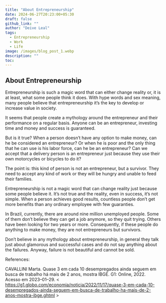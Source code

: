 ```yaml
---
title: "About Entrepreneurship"
date: 2024-06-27T20:23:00+05:30
draft: false
github_link: ""
author: "Deive Leal"
tags:
  - Entrepreneurship
  - Work
  - Life
image: /images/blog_post_1.webp
description: ""
toc: 
---
```

## About Entrepreneurship

Entrepreneurship is such a magic word that can either change reality or, it is at least, what some people think it does. With hype words and sex meaning, many people believe that entrepreneurship it’s the key to develop or increase value in society.

It seems that people create a mythology around the entrepreneur and their performance on a regular basis. Anyone can be an entrepreneur, investing time and money and success is guaranteed.

But is it true? When a person doesn’t have any option to make money, can he be considered an entrepreneur? Or when he is poor and the only thing that he can use is his labor force, can he be an entrepreneur? Can we accept that a delivery person is an entrepreneur just because they use their own motorcycles or bicycles to do it?

The point is: this kind of person is not an entrepreneur, but a survivor. They need to accept any kind of work or they will be hungry and unable to feed their families.

Entrepreneurship is not a magic word that can change reality just because some people believe it. It’s not true and the reality, even in success, it’s not simple. When a person achieves good results, countless people don’t get more benefits than any ordinary employee with few guaranties.

In Brazil, currently, there are around nine million unemployed people. Some of them don’t believe they can get a job anymore, so they quit trying. Others have been looking for two years or more. Consequently, if these people do anything to make money, they are not entrepreneurs but survivors.

Don’t believe in any mythology about entrepreneurship, in general they talk just about glamorous and successful cases and do not say anything about the failures. Anyway, failure is not beautiful and cannot be sold.

References:

CAVALLINI Marta. Quase 3 em cada 10 desempregados ainda seguem em busca de trabalho há mais de 2 anos, mostra IBGE. G1: Online, 2022. Acesso em 2023–01–29. < https://g1.globo.com/economia/noticia/2022/11/17/quase-3-em-cada-10-desempregados-ainda-seguem-em-busca-de-trabalho-ha-mais-de-2-anos-mostra-ibge.ghtml >